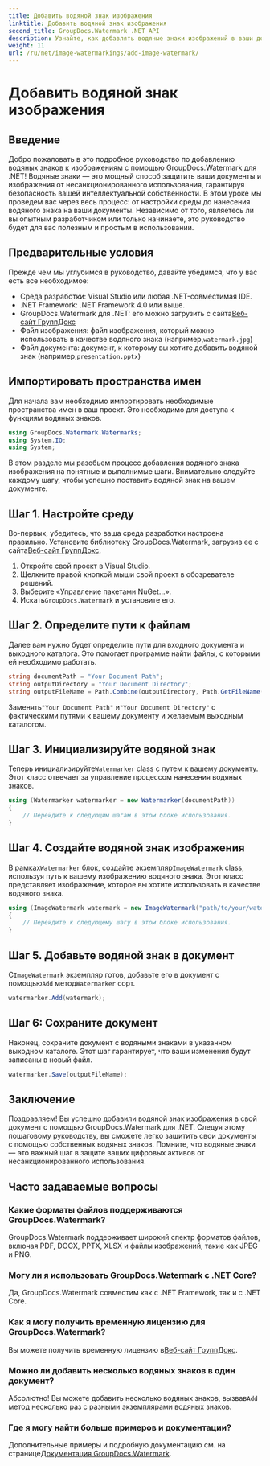 ```yaml
---
title: Добавить водяной знак изображения
linktitle: Добавить водяной знак изображения
second_title: GroupDocs.Watermark .NET API
description: Узнайте, как добавлять водяные знаки изображений в ваши документы с помощью GroupDocs.Watermark для .NET, из нашего подробного пошагового руководства.
weight: 11
url: /ru/net/image-watermarkings/add-image-watermark/
---
```


# Добавить водяной знак изображения

## Введение
Добро пожаловать в это подробное руководство по добавлению водяных знаков к изображениям с помощью GroupDocs.Watermark для .NET! Водяные знаки — это мощный способ защитить ваши документы и изображения от несанкционированного использования, гарантируя безопасность вашей интеллектуальной собственности. В этом уроке мы проведем вас через весь процесс: от настройки среды до нанесения водяного знака на ваши документы. Независимо от того, являетесь ли вы опытным разработчиком или только начинаете, это руководство будет для вас полезным и простым в использовании.
## Предварительные условия
Прежде чем мы углубимся в руководство, давайте убедимся, что у вас есть все необходимое:
- Среда разработки: Visual Studio или любая .NET-совместимая IDE.
- .NET Framework: .NET Framework 4.0 или выше.
-  GroupDocs.Watermark для .NET: его можно загрузить с сайта[Веб-сайт ГруппДокс](https://releases.groupdocs.com/Watermark/net/)
-  Файл изображения: файл изображения, который можно использовать в качестве водяного знака (например,`watermark.jpg`)
- Файл документа: документ, к которому вы хотите добавить водяной знак (например,`presentation.pptx`)
## Импортировать пространства имен
Для начала вам необходимо импортировать необходимые пространства имен в ваш проект. Это необходимо для доступа к функциям водяных знаков.
```csharp
using GroupDocs.Watermark.Watermarks;
using System.IO;
using System;
```
В этом разделе мы разобьем процесс добавления водяного знака изображения на понятные и выполнимые шаги. Внимательно следуйте каждому шагу, чтобы успешно поставить водяной знак на вашем документе.
## Шаг 1. Настройте среду
 Во-первых, убедитесь, что ваша среда разработки настроена правильно. Установите библиотеку GroupDocs.Watermark, загрузив ее с сайта[Веб-сайт ГруппДокс](https://releases.groupdocs.com/Watermark/net/).
1. Откройте свой проект в Visual Studio.
2. Щелкните правой кнопкой мыши свой проект в обозревателе решений.
3. Выберите «Управление пакетами NuGet...».
4.  Искать`GroupDocs.Watermark` и установите его.
## Шаг 2. Определите пути к файлам
Далее вам нужно будет определить пути для входного документа и выходного каталога. Это помогает программе найти файлы, с которыми ей необходимо работать.
```csharp
string documentPath = "Your Document Path";
string outputDirectory = "Your Document Directory";
string outputFileName = Path.Combine(outputDirectory, Path.GetFileName(documentPath));
```
 Заменять`"Your Document Path"` и`"Your Document Directory"` с фактическими путями к вашему документу и желаемым выходным каталогом.
## Шаг 3. Инициализируйте водяной знак
Теперь инициализируйте`Watermarker` class с путем к вашему документу. Этот класс отвечает за управление процессом нанесения водяных знаков.
```csharp
using (Watermarker watermarker = new Watermarker(documentPath))
{
    // Перейдите к следующим шагам в этом блоке использования.
}
```
## Шаг 4. Создайте водяной знак изображения
 В рамках`Watermarker` блок, создайте экземпляр`ImageWatermark` class, используя путь к вашему изображению водяного знака. Этот класс представляет изображение, которое вы хотите использовать в качестве водяного знака.
```csharp
using (ImageWatermark watermark = new ImageWatermark("path/to/your/watermark.jpg"))
{
    // Перейдите к следующему шагу в этом блоке использования.
}
```
## Шаг 5. Добавьте водяной знак в документ
 С`ImageWatermark` экземпляр готов, добавьте его в документ с помощью`Add` метод`Watermarker` сорт.
```csharp
watermarker.Add(watermark);
```
## Шаг 6: Сохраните документ
Наконец, сохраните документ с водяными знаками в указанном выходном каталоге. Этот шаг гарантирует, что ваши изменения будут записаны в новый файл.
```csharp
watermarker.Save(outputFileName);
```
## Заключение
Поздравляем! Вы успешно добавили водяной знак изображения в свой документ с помощью GroupDocs.Watermark для .NET. Следуя этому пошаговому руководству, вы сможете легко защитить свои документы с помощью собственных водяных знаков. Помните, что водяные знаки — это важный шаг в защите ваших цифровых активов от несанкционированного использования.

## Часто задаваемые вопросы
### Какие форматы файлов поддерживаются GroupDocs.Watermark?
GroupDocs.Watermark поддерживает широкий спектр форматов файлов, включая PDF, DOCX, PPTX, XLSX и файлы изображений, такие как JPEG и PNG.
### Могу ли я использовать GroupDocs.Watermark с .NET Core?
Да, GroupDocs.Watermark совместим как с .NET Framework, так и с .NET Core.
### Как я могу получить временную лицензию для GroupDocs.Watermark?
 Вы можете получить временную лицензию в[Веб-сайт ГруппДокс](https://purchase.groupdocs.com/temporary-license/).
### Можно ли добавить несколько водяных знаков в один документ?
 Абсолютно! Вы можете добавить несколько водяных знаков, вызвав`Add` метод несколько раз с разными экземплярами водяных знаков.
### Где я могу найти больше примеров и документации?
 Дополнительные примеры и подробную документацию см. на странице[Документация GroupDocs.Watermark](https://tutorials.groupdocs.com/Watermark/net/).